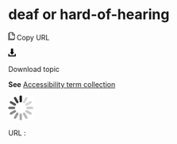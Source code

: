 # deaf or hard-of-hearing

![Copy URL](media/deaf-or-hard-of-hearing/Copy.png)
Copy URL

![Download](media/deaf-or-hard-of-hearing/Download.png)

Download topic

**See** [Accessibility term collection](https://worldready.cloudapp.net/Styleguide/Read?id=2700&topicid=26596)

![In progress](media/deaf-or-hard-of-hearing/activity-large.gif)

URL :
